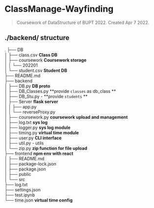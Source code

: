 # ClassManage-Wayfinding
> Coursework of DataStructure of BUPT 2022. Created Apr 7 2022.




## ./backend/ structure
.
├── DB  
│   ├── class.csv   **Class DB**  
│   ├── coursework  **Coursework storage**  
│   │   └── 202201  
│   └── student.csv **Student DB**  
├── README.md  
├── backend       
│   ├── DB.py   **DB proto**  
│   ├── DB_Classes.py   **provide `classes` as db_class  **  
│   ├── DB_Stu.py   - **provide `students`  **  
│   ├── Server  **flask server**  
│   │   ├── app.py   
│   │   └── reverseProxy.py  
│   ├── coursework.py   **coursework upload and management**  
│   ├── log.txt     **sys log**   
│   ├── logger.py   **sys log module**  
│   ├── timing.py   **virtual time module**  
│   ├── user.py **CLI interface**  
│   ├── util.py - utils  
│   └── zip.py  **zip function for file upload**  
├── frontend    **npm env with react**  
│   ├── README.md  
│   ├── package-lock.json  
│   ├── package.json  
│   ├── public  
│   └── src  
├── log.txt  
├── settings.json  
├── test.ipynb   
└── time.json   **virtual time config**  

